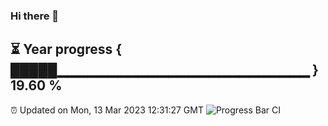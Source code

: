 ### Hi there 👋
⏳ Year progress { █████▁▁▁▁▁▁▁▁▁▁▁▁▁▁▁▁▁▁▁▁▁▁▁▁▁ } 19.60 %
---
⏰ Updated on Mon, 13 Mar 2023 12:31:27 GMT
![Progress Bar CI](https://github.com/liununu/liununu/workflows/Progress%20Bar%20CI/badge.svg)
